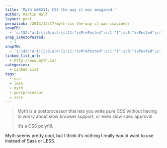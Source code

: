 ```yaml
---
title: 'Myth &#8211; CSS the way it was imagined.'
author: Martin Wolf
layout: post
permalink: /2013/12/17/myth-css-the-way-it-was-imagined/
snapFB:
  - 's:152:"a:1:{i:0;a:4:{s:11:"isPrePosted";s:1:"1";s:8:"isPosted";s:1:"1";s:4:"pgID";s:28:"1607117196_10201170660141068";s:5:"pDate";s:19:"2013-12-17 20:27:32";}}";'
snap_isAutoPosted:
  - 1
snapTW:
  - 's:142:"a:1:{i:0;a:4:{s:11:"isPrePosted";s:1:"1";s:8:"isPosted";s:1:"1";s:4:"pgID";s:18:"413042803644837888";s:5:"pDate";s:19:"2013-12-17 20:27:33";}}";'
linked_list_url:
  - http://www.myth.io/
categories:
  - Linked List
tags:
  - css
  - less
  - myth
  - postprocessor
  - sass
---
```

> Myth is a postprocessor that lets you write pure CSS without having to worry about slow browser support, or even slow spec approval.
> 
> It&#8217;s a CSS polyfill.

Myth seems pretty cool, but I think it&#8217;s nothing I really would want to use instead of Sass or LESS.